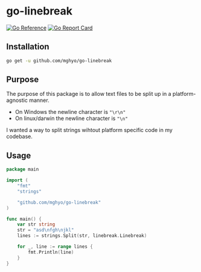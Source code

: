 # go-linebreak

[![Go Reference](https://pkg.go.dev/badge/github.com/mghyo/go-linebreak.svg)](https://pkg.go.dev/github.com/mghyo/go-linebreak)
[![Go Report Card](https://goreportcard.com/badge/github.com/mghyo/go-linebreak)](https://goreportcard.com/report/github.com/mghyo/go-linebreak)

## Installation
```bash
go get -u github.com/mghyo/go-linebreak
```

## Purpose
The purpose of this package is to allow text files to be split up in a platform-agnostic manner.
* On Windows the newline character is `"\r\n"`
* On linux/darwin the newline character is `"\n"`

I wanted a way to split strings wihtout platform specific code in my codebase.

## Usage

```go
package main

import (
	"fmt"
	"strings"

	"github.com/mghyo/go-linebreak"
)

func main() {
	var str string
	str = "asd\nfgh\njkl"
	lines := strings.Split(str, linebreak.Linebreak)

	for _, line := range lines {
		fmt.Println(line)
	}
}
```
